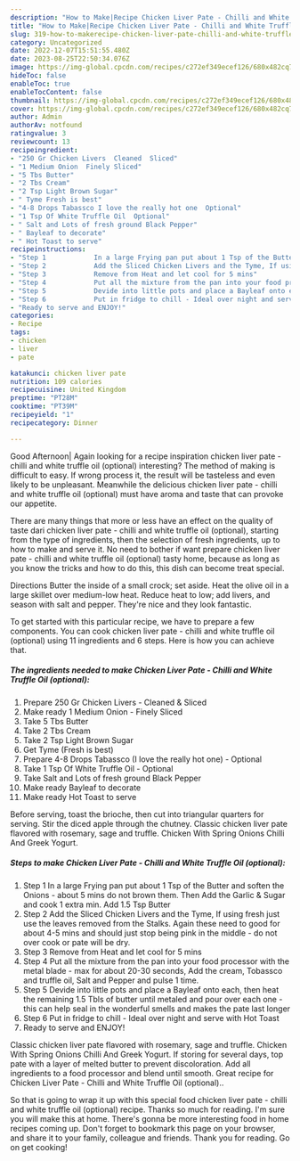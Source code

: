 ```yaml
---
description: "How to Make|Recipe Chicken Liver Pate - Chilli and White Truffle Oil (optional) {That is Special"
title: "How to Make|Recipe Chicken Liver Pate - Chilli and White Truffle Oil (optional) {That is Special"
slug: 319-how-to-makerecipe-chicken-liver-pate-chilli-and-white-truffle-oil-optional-that-is-special
category: Uncategorized
date: 2022-12-07T15:51:55.480Z
date: 2023-08-25T22:50:34.076Z
image: https://img-global.cpcdn.com/recipes/c272ef349ecef126/680x482cq70/chicken-liver-pate-chilli-and-white-truffle-oil-optional-recipe-main-photo.jpg
hideToc: false
enableToc: true
enableTocContent: false
thumbnail: https://img-global.cpcdn.com/recipes/c272ef349ecef126/680x482cq70/chicken-liver-pate-chilli-and-white-truffle-oil-optional-recipe-main-photo.jpg
cover: https://img-global.cpcdn.com/recipes/c272ef349ecef126/680x482cq70/chicken-liver-pate-chilli-and-white-truffle-oil-optional-recipe-main-photo.jpg
author: Admin
authorAv: notfound
ratingvalue: 3
reviewcount: 13
recipeingredient:
- "250 Gr Chicken Livers  Cleaned  Sliced"
- "1 Medium Onion  Finely Sliced"
- "5 Tbs Butter"
- "2 Tbs Cream"
- "2 Tsp Light Brown Sugar"
- " Tyme Fresh is best"
- "4-8 Drops Tabassco I love the really hot one  Optional"
- "1 Tsp Of White Truffle Oil  Optional"
- " Salt and Lots of fresh ground Black Pepper"
- " Bayleaf to decorate"
- " Hot Toast to serve"
recipeinstructions:
- "Step 1            In a large Frying pan put about 1 Tsp of the Butter and soften the Onions - about 5 mins do not brown them. Then Add the Garlic &amp; Sugar and cook 1 extra min. Add 1.5 Tsp Butter"
- "Step 2            Add the Sliced Chicken Livers and the Tyme, If using fresh just use the leaves removed from the Stalks. Again these need to good for about 4-5 mins and should just stop being pink in the middle - do not over cook or pate will be dry."
- "Step 3            Remove from Heat and let cool for 5 mins"
- "Step 4            Put all the mixture from the pan into your food processor with the metal blade - max for about 20-30 seconds, Add the cream, Tobassco and truffle oil, Salt and Pepper and pulse 1 time."
- "Step 5            Devide into little pots and place a Bayleaf onto each, then heat the remaining 1.5 Tbls of butter until metaled and pour over each one - this can help seal in the wonderful smells and makes the pate last longer"
- "Step 6            Put in fridge to chill - Ideal over night and serve with Hot Toast"
- "Ready to serve and ENJOY!"
categories:
- Recipe
tags:
- chicken
- liver
- pate

katakunci: chicken liver pate 
nutrition: 109 calories
recipecuisine: United Kingdom
preptime: "PT28M"
cooktime: "PT39M"
recipeyield: "1"
recipecategory: Dinner

---
```



Good Afternoon| Again looking for a recipe inspiration chicken liver pate - chilli and white truffle oil (optional) interesting? The method of making is difficult to easy. If wrong process it, the result will be tasteless and even likely to be unpleasant. Meanwhile the delicious chicken liver pate - chilli and white truffle oil (optional) must have aroma and taste that can provoke our appetite.






There are many things that more or less have an effect on the quality of taste dari chicken liver pate - chilli and white truffle oil (optional), starting from the type of ingredients, then the selection of fresh ingredients, up to how to make and serve it. No need to bother if want prepare chicken liver pate - chilli and white truffle oil (optional) tasty home, because as long as you know the tricks and how to do this, this dish can become treat special.


Directions Butter the inside of a small crock; set aside. Heat the olive oil in a large skillet over medium-low heat. Reduce heat to low; add livers, and season with salt and pepper. They&#39;re nice and they look fantastic.


To get started with this particular recipe, we have to prepare a few components. You can cook chicken liver pate - chilli and white truffle oil (optional) using 11 ingredients and 6 steps. Here is how you can achieve that.

<!--inarticleads1-->

##### The ingredients needed to make Chicken Liver Pate - Chilli and White Truffle Oil (optional):

1. Prepare 250 Gr Chicken Livers - Cleaned &amp; Sliced
1. Make ready 1 Medium Onion - Finely Sliced
1. Take 5 Tbs Butter
1. Take 2 Tbs Cream
1. Take 2 Tsp Light Brown Sugar
1. Get  Tyme (Fresh is best)
1. Prepare 4-8 Drops Tabassco (I love the really hot one) - Optional
1. Take 1 Tsp Of White Truffle Oil - Optional
1. Take  Salt and Lots of fresh ground Black Pepper
1. Make ready  Bayleaf to decorate
1. Make ready  Hot Toast to serve


Before serving, toast the brioche, then cut into triangular quarters for serving. Stir the diced apple through the chutney. Classic chicken liver pate flavored with rosemary, sage and truffle. Chicken With Spring Onions Chilli And Greek Yogurt. 

<!--inarticleads2-->

##### Steps to make Chicken Liver Pate - Chilli and White Truffle Oil (optional):

1. Step 1            In a large Frying pan put about 1 Tsp of the Butter and soften the Onions - about 5 mins do not brown them. Then Add the Garlic &amp; Sugar and cook 1 extra min. Add 1.5 Tsp Butter
1. Step 2            Add the Sliced Chicken Livers and the Tyme, If using fresh just use the leaves removed from the Stalks. Again these need to good for about 4-5 mins and should just stop being pink in the middle - do not over cook or pate will be dry.
1. Step 3            Remove from Heat and let cool for 5 mins
1. Step 4            Put all the mixture from the pan into your food processor with the metal blade - max for about 20-30 seconds, Add the cream, Tobassco and truffle oil, Salt and Pepper and pulse 1 time.
1. Step 5            Devide into little pots and place a Bayleaf onto each, then heat the remaining 1.5 Tbls of butter until metaled and pour over each one - this can help seal in the wonderful smells and makes the pate last longer
1. Step 6            Put in fridge to chill - Ideal over night and serve with Hot Toast
1. Ready to serve and ENJOY!

Classic chicken liver pate flavored with rosemary, sage and truffle. Chicken With Spring Onions Chilli And Greek Yogurt. If storing for several days, top pate with a layer of melted butter to prevent discoloration. Add all ingredients to a food processor and blend until smooth. Great recipe for Chicken Liver Pate - Chilli and White Truffle Oil (optional).. 

So that is going to wrap it up with this special food chicken liver pate - chilli and white truffle oil (optional) recipe. Thanks so much for reading. I'm sure you will make this at home. There's gonna be more interesting food in home recipes coming up. Don't forget to bookmark this page on your browser, and share it to your family, colleague and friends. Thank you for reading. Go on get cooking!
